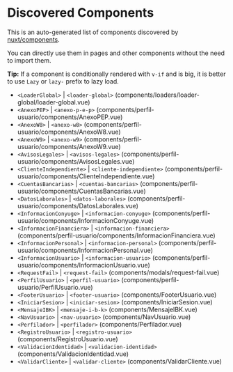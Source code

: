 # Discovered Components

This is an auto-generated list of components discovered by [nuxt/components](https://github.com/nuxt/components).

You can directly use them in pages and other components without the need to import them.

**Tip:** If a component is conditionally rendered with `v-if` and is big, it is better to use `Lazy` or `lazy-` prefix to lazy load.

- `<LoaderGlobal>` | `<loader-global>` (components/loaders/loader-global/loader-global.vue)
- `<AnexoPEP>` | `<anexo-p-e-p>` (components/perfil-usuario/components/AnexoPEP.vue)
- `<AnexoW8>` | `<anexo-w8>` (components/perfil-usuario/components/AnexoW8.vue)
- `<AnexoW9>` | `<anexo-w9>` (components/perfil-usuario/components/AnexoW9.vue)
- `<AvisosLegales>` | `<avisos-legales>` (components/perfil-usuario/components/AvisosLegales.vue)
- `<ClienteIndependiente>` | `<cliente-independiente>` (components/perfil-usuario/components/ClienteIndependiente.vue)
- `<CuentasBancarias>` | `<cuentas-bancarias>` (components/perfil-usuario/components/CuentasBancarias.vue)
- `<DatosLaborales>` | `<datos-laborales>` (components/perfil-usuario/components/DatosLaborales.vue)
- `<InformacionConyuge>` | `<informacion-conyuge>` (components/perfil-usuario/components/InformacionConyuge.vue)
- `<InformacionFinanciera>` | `<informacion-financiera>` (components/perfil-usuario/components/InformacionFinanciera.vue)
- `<InformacionPersonal>` | `<informacion-personal>` (components/perfil-usuario/components/InformacionPersonal.vue)
- `<InformacionUsuario>` | `<informacion-usuario>` (components/perfil-usuario/components/InformacionUsuario.vue)
- `<RequestFail>` | `<request-fail>` (components/modals/request-fail.vue)
- `<PerfilUsuario>` | `<perfil-usuario>` (components/perfil-usuario/PerfilUsuario.vue)
- `<FooterUsuario>` | `<footer-usuario>` (components/FooterUsuario.vue)
- `<IniciarSesion>` | `<iniciar-sesion>` (components/IniciarSesion.vue)
- `<MensajeIBK>` | `<mensaje-i-b-k>` (components/MensajeIBK.vue)
- `<NavUsuario>` | `<nav-usuario>` (components/NavUsuario.vue)
- `<Perfilador>` | `<perfilador>` (components/Perfilador.vue)
- `<RegistroUsuario>` | `<registro-usuario>` (components/RegistroUsuario.vue)
- `<ValidacionIdentidad>` | `<validacion-identidad>` (components/ValidacionIdentidad.vue)
- `<ValidarCliente>` | `<validar-cliente>` (components/ValidarCliente.vue)
